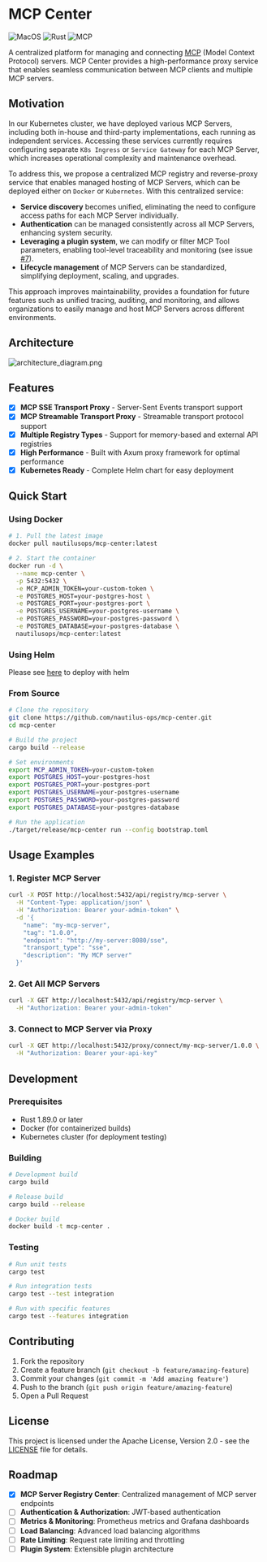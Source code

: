 # MCP Center

![MacOS](https://img.shields.io/badge/-Kubernetes-black?&logo=kubernetes&logoColor=white)
![Rust](https://img.shields.io/badge/-Rust-black?logo=rust&logoColor=white)
![MCP](https://img.shields.io/badge/-MCP-black?logo=modelcontextprotocol&logoColor=white)

A centralized platform for managing and connecting [MCP](https://modelcontextprotocol.io/) (Model Context Protocol) servers. MCP Center provides a high-performance proxy service that enables seamless communication between MCP clients and multiple MCP servers.

## Motivation

In our Kubernetes cluster, we have deployed various MCP Servers, including both in-house and third-party implementations, each running as independent services. Accessing these services currently requires configuring separate `K8s Ingress` or `Service Gateway` for each MCP Server, which increases operational complexity and maintenance overhead.

To address this, we propose a centralized MCP registry and reverse-proxy service that enables managed hosting of MCP Servers, which can be deployed either on `Docker` or `Kubernetes`. With this centralized service:

* **Service discovery** becomes unified, eliminating the need to configure access paths for each MCP Server individually.
* **Authentication** can be managed consistently across all MCP Servers, enhancing system security.
* **Leveraging a plugin system**, we can modify or filter MCP Tool parameters, enabling tool-level traceability and monitoring (see issue [#7](https://github.com/nautilus-ops/mcp-center/issues/7)).
* **Lifecycle management** of MCP Servers can be standardized, simplifying deployment, scaling, and upgrades.

This approach improves maintainability, provides a foundation for future features such as unified tracing, auditing, and monitoring, and allows organizations to easily manage and host MCP Servers across different environments.


## Architecture
![architecture_diagram.png](./docs/assets/architecture_diagram.png)

## Features

- [x] **MCP SSE Transport Proxy** - Server-Sent Events transport support
- [x] **MCP Streamable Transport Proxy** - Streamable transport protocol support
- [x] **Multiple Registry Types** - Support for memory-based and external API registries
- [x] **High Performance** - Built with Axum proxy framework for optimal performance
- [x] **Kubernetes Ready** - Complete Helm chart for easy deployment

## Quick Start

### Using Docker


```bash
# 1. Pull the latest image
docker pull nautilusops/mcp-center:latest

# 2. Start the container
docker run -d \
  --name mcp-center \
  -p 5432:5432 \
  -e MCP_ADMIN_TOKEN=your-custom-token \
  -e POSTGRES_HOST=your-postgres-host \
  -e POSTGRES_PORT=your-postgres-port \
  -e POSTGRES_USERNAME=your-postgres-username \
  -e POSTGRES_PASSWORD=your-postgres-password \
  -e POSTGRES_DATABASE=your-postgres-database \
  nautilusops/mcp-center:latest
```

### Using Helm

Please see [here](docs/QUICK_START.md) to deploy with helm

### From Source

```bash
# Clone the repository
git clone https://github.com/nautilus-ops/mcp-center.git
cd mcp-center

# Build the project
cargo build --release

# Set environments
export MCP_ADMIN_TOKEN=your-custom-token
export POSTGRES_HOST=your-postgres-host
export POSTGRES_PORT=your-postgres-port
export POSTGRES_USERNAME=your-postgres-username
export POSTGRES_PASSWORD=your-postgres-password
export POSTGRES_DATABASE=your-postgres-database

# Run the application
./target/release/mcp-center run --config bootstrap.toml
```

## Usage Examples

### 1. Register MCP Server

```bash
curl -X POST http://localhost:5432/api/registry/mcp-server \
  -H "Content-Type: application/json" \
  -H "Authorization: Bearer your-admin-token" \
  -d '{
    "name": "my-mcp-server",
    "tag": "1.0.0",
    "endpoint": "http://my-server:8080/sse",
    "transport_type": "sse",
    "description": "My MCP server"
  }'
```

### 2. Get All MCP Servers

```bash
curl -X GET http://localhost:5432/api/registry/mcp-server \
  -H "Authorization: Bearer your-admin-token"
```

### 3. Connect to MCP Server via Proxy

```bash
curl -X GET http://localhost:5432/proxy/connect/my-mcp-server/1.0.0 \
  -H "Authorization: Bearer your-api-key"
```


## Development

### Prerequisites

- Rust 1.89.0 or later
- Docker (for containerized builds)
- Kubernetes cluster (for deployment testing)

### Building

```bash
# Development build
cargo build

# Release build
cargo build --release

# Docker build
docker build -t mcp-center .
```

### Testing

```bash
# Run unit tests
cargo test

# Run integration tests
cargo test --test integration

# Run with specific features
cargo test --features integration
```

## Contributing

1. Fork the repository
2. Create a feature branch (`git checkout -b feature/amazing-feature`)
3. Commit your changes (`git commit -m 'Add amazing feature'`)
4. Push to the branch (`git push origin feature/amazing-feature`)
5. Open a Pull Request

## License

This project is licensed under the Apache License, Version 2.0 - see the [LICENSE](LICENSE) file for details.

## Roadmap

- [x] **MCP Server Registry Center**: Centralized management of MCP server endpoints
- [ ] **Authentication & Authorization**: JWT-based authentication
- [ ] **Metrics & Monitoring**: Prometheus metrics and Grafana dashboards
- [ ] **Load Balancing**: Advanced load balancing algorithms
- [ ] **Rate Limiting**: Request rate limiting and throttling
- [ ] **Plugin System**: Extensible plugin architecture
